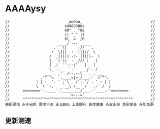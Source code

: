 # AAAAysy


    //                          _ooOoo_                               //
    //                         o8888888o                              //
    //                         88" . "88                              //
    //                         (| ^_^ |)                              //
    //                         O\  =  /O                              //
    //                      ____/`---'____                            //
    //                    .'  \|     |//  `.                          //
    //                   /  \|||  :  |||//  \                         //
    //                  /  _||||| -:- |||||-  \                       //
    //                  |   | \\  -  /// |   |                        //
    //                  | _|  ''---/''  |   |                         //
    //                  \  .-__  `-`  ___/-. /                        //
    //                ___`. .'  /--.--\  `. . ___                     //
    //              ."" '<  `.____<|>_/___.'  >'"".                   //
    //            | | :  `- `.;`\ _ /`;.`/ - ` : | |                  //
    //            \  \ `-.   _ __\ /__ _/   .-` /  /                  //
    //      ========`-.____`-.________/___.-`____.-'========          //
    //                           `=---='                              //
    //      ^^^^^^^^^^^^^^^^^^^^^^^^^^^^^^^^^^^^^^^^^^^^^^^^^^        //
    佛祖保佑 永不宕机 需求不改 永无BUG 上线顺利 身体健康 头发永驻 告别单身 升职加薪        
## 更新测速
